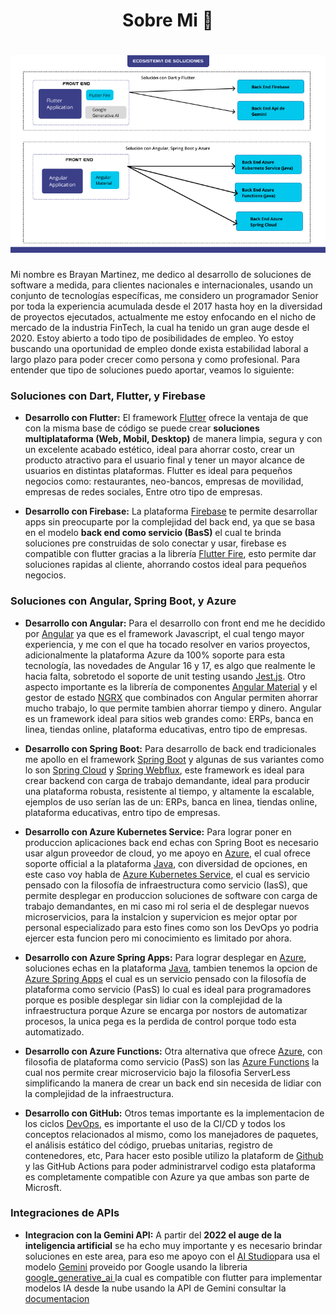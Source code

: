 <h1 align="center"> Sobre Mi 👋</h1>

<h1 align="center">
  <img src="https://github.com/Ing-Brayan-Martinez/Ing-Brayan-Martinez/blob/master/docs/GitHub-Portada.png" 
    alt="Code" width="800"/>
</h1>

Mi nombre es Brayan Martinez, me dedico al desarrollo de soluciones de software a medida, para clientes nacionales 
e internacionales, usando un conjunto de tecnologías específicas, me considero un programador Senior por toda la 
experiencia acumulada desde el 2017 hasta hoy en la diversidad de proyectos ejecutados, actualmente me estoy enfocando
en el nicho de mercado de la industria FinTech, la cual ha tenido un gran auge desde el 2020. Estoy abierto a todo tipo
de posibilidades de empleo. Yo estoy buscando una oportunidad de empleo donde exista estabilidad laboral a largo plazo
para poder crecer como persona y como profesional. Para entender que tipo de soluciones puedo aportar, veamos lo 
siguiente:

### Soluciones con Dart, Flutter, y Firebase

- **Desarrollo con Flutter:** El framework [Flutter](https://flutter.dev/) ofrece la ventaja de que con la misma 
  base de código se puede crear **soluciones multiplataforma (Web, Mobil, Desktop)** de manera limpia, segura y con un 
  excelente acabado estético, ideal para ahorrar costo, crear un producto atractivo para el usuario final y tener un 
  mayor alcance de usuarios en distintas plataformas. Flutter es ideal para pequeños negocios como: restaurantes, 
  neo-bancos, empresas de movilidad, empresas de redes sociales, Entre otro tipo de empresas.

- **Desarrollo con Firebase:** La plataforma [Firebase](https://firebase.google.com) te permite desarrollar apps sin
  preocuparte por la complejidad del back end, ya que se basa en el modelo **back end como servicio (BasS)** el cual te
  brinda soluciones pre construidas de solo conectar y usar, firebase es compatible con flutter gracias a la librería
  [Flutter Fire](https://firebase.flutter.dev/), esto permite dar soluciones rapidas al cliente, ahorrando costos ideal
  para pequeños negocios.

### Soluciones con Angular, Spring Boot, y Azure

- **Desarrollo con Angular:** Para el desarrollo con front end me he decidido por [Angular](https://angular.io/) ya que 
  es el framework Javascript, el cual tengo mayor experiencia, y me con el que ha tocado resolver en varios proyectos, 
  adicionalmente la plataforma Azure da 100% soporte para esta tecnología, las novedades de Angular 16 y 17, es algo 
  que realmente le hacia falta, sobretodo el soporte de unit testing usando [Jest.js](https://jestjs.io/). Otro 
  aspecto importante es la librería de componentes [Angular Material](https://material.angular.io/) y el 
  gestor de estado [NGRX](https://ngrx.io/) que combinados con Angular permiten ahorrar mucho trabajo, lo que 
  permite tambien ahorrar tiempo y dinero. Angular es un framework ideal para sitios web grandes como: ERPs, banca 
  en linea, tiendas online, plataforma educativas, entro tipo de empresas.

- **Desarrollo con Spring Boot:** Para desarrollo de back end tradicionales me apollo en el framework 
  [Spring Boot](https://spring.io/) y algunas de sus variantes como lo son [Spring Cloud](https://spring.io/cloud) y
  [Spring Webflux](https://spring.io/reactive), este framework es ideal para crear backend con carga de trabajo 
  demandante, ideal para producir una plataforma robusta, resistente al tiempo, y altamente la escalable, ejemplos de 
  uso serían las de un: ERPs, banca en linea, tiendas online, plataforma educativas, entro tipo de empresas.

- **Desarrollo con Azure Kubernetes Service:** Para lograr poner en produccion aplicaciones back end echas con 
  Spring Boot es necesario usar algun proveedor de cloud, yo me apoyo en [Azure](https://azure.microsoft.com/en-us), el 
  cual ofrece soporte official a la plataforma [Java](https://azure.microsoft.com/en-us/resources/developers/java), con 
  diversidad de opciones, en este caso voy habla de 
  [Azure Kubernetes Service](https://azure.microsoft.com/en-us/products/kubernetes-service), el cual es servicio 
  pensado con la filosofía de infraestructura como servicio (IasS), que permite desplegar en produccion soluciones de 
  software con carga de trabajo demandantes, en mi caso mi rol seria el de desplegar nuevos microservicios, para la 
  instalcion y supervicion es mejor optar por personal especializado para esto fines como son los DevOps yo podria 
  ejercer esta funcion pero mi conocimiento es limitado por ahora. 

- **Desarrollo con Azure Spring Apps:** Para lograr desplegar en [Azure](https://azure.microsoft.com/en-us), soluciones 
  echas en la plataforma [Java](https://azure.microsoft.com/en-us/resources/developers/java), tambien tenemos la opcion
  de [Azure Spring Apps](https://azure.microsoft.com/en-us/products/spring-apps) el cual es un servicio pensado con la 
  filosofía de plataforma como servicio (PasS) lo cual es ideal para programadores porque es posible desplegar sin 
  lidiar con la complejidad de la infraestructura porque Azure se encarga por nostors de automatizar procesos, la unica
  pega es la perdida de control porque todo esta automatizado.

- **Desarrollo con Azure Functions:** Otra alternativa que ofrece [Azure](https://azure.microsoft.com/en-us), con 
  filosofia de plataforma como servicio (PasS) son las 
  [Azure Functions](https://azure.microsoft.com/en-us/products/functions) la cual nos permite crear microservicio 
  bajo la filosofia ServerLess simplificando la manera de crear un back end sin necesida de lidiar con la 
  complejidad de la infraestructura.

- **Desarrollo con GitHub:**  Otros temas importante es la implementacion de los ciclos 
  [DevOps](https://azure.microsoft.com/en-us/resources/cloud-computing-dictionary/what-is-devops), es importante el 
  uso de la CI/CD y todos los conceptos relacionados al mismo, como los manejadores de paquetes, el análisis estático
  del código, pruebas unitarias, registro de contenedores, etc, Para hacer esto posible utilizo la plataform de 
  [Github](https://github.com/) y las GitHub Actions para poder administrarvel codigo esta plataforma es 
  completamente compatible con Azure ya que ambas son parte de Microsft.

### Integraciones de APIs

- **Integracion con la Gemini API:** A partir del **2022 el auge de la inteligencia  artificial** se ha echo muy 
  importante y es necesario brindar soluciones en este area, para eso me apoyo con el 
  [AI Studio](https://aistudio.google.com/app/prompts/new_chat)para usa el modelo
  [Gemini](https://gemini.google.com/app) proveido por Google usando la libreria
  [google_generative_ai ](https://pub.dev/packages/google_generative_ai)la cual es compatible con flutter para
  implementar modelos IA desde la nube usando la API de Gemini consultar la [documentacion](https://ai.google.dev/)